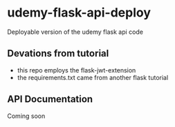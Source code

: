 # udemy-flask-api-deploy

Deployable version of the udemy flask api code

## Devations from tutorial

* this repo employs the flask-jwt-extension
* the requirements.txt came from another flask tutorial

## API Documentation

Coming soon


